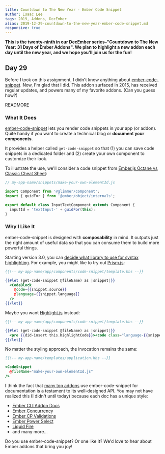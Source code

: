 ```yaml
---
title: Countdown to The New Year - Ember Code Snippet
author: Isaac Lee
tags: 2019, Addons, DecEmber
alias: 2019-12-29-countdown-to-the-new-year-ember-code-snippet.md
responsive: true
---
```


**This is the twenty-ninth in our DecEmber series–"Countdown to The New Year: 31 Days of Ember Addons". We plan to highlight a new addon each day until the new year, and we hope you'll join us for the fun!**

## Day 29

Before I took on this assignment, I didn't know anything about [ember-code-snippet](https://emberobserver.com/addons/ember-code-snippet). Now, I'm glad that I did. This addon surfaced in 2015, has received regular updates, and powers many of my favorite addons. (Can you guess how?)

READMORE

### What It Does

[ember-code-snippet](https://github.com/ef4/ember-code-snippet) lets you render code snippets in your app (or addon). Quite handy if you want to create a technical blog or **document your components**.

It provides a helper called `get-code-snippet` so that (1) you can save code snippets in a dedicated folder and (2) create your own component to customize their look.

To illustrate the use, we'll consider a code snippet from [Ember.js Octane vs Classic Cheat Sheet](https://ember-learn.github.io/ember-octane-vs-classic-cheat-sheet/):

```javascript
// my-app-name/snippets/make-your-own-elementId.js

import Component from '@glimmer/component';
import { guidFor } from '@ember/object/internals';

export default class InputTextComponent extends Component {
  inputId = 'textInput-' + guidFor(this);
}
```

### Why I Like It

<!--alex ignore just-->
ember-code-snippet is designed with **composability** in mind. It outputs just the right amount of useful data so that you can consume them to build more powerful things.

Starting version 3.0, you can [decide what library to use for syntax highlighting](https://github.com/ef4/ember-code-snippet#syntax-highlighting). For example, you might like to try out [Prism.js](https://github.com/shipshapecode/ember-prism):

```handlebars
{{!-- my-app-name/app/components/code-snippet/template.hbs --}}

{{#let (get-code-snippet @fileName) as |snippet|}}
  <CodeBlock
    @code={{snippet.source}}
    @language={{snippet.language}}
  />
{{/let}}
```

Maybe you want [Highlight.js](https://highlightjs.org/) instead:

```handlebars
{{!-- my-app-name/app/components/code-snippet/template.hbs --}}

{{#let (get-code-snippet @fileName) as |snippet|}}
  <pre {{did-insert this.highlightCode}}><code class="language-{{snippet.language}}">{{snippet.source}}</code></pre>
{{/let}}
```

No matter the styling approach, the invocation remains the same:

```handlebars
{{!-- my-app-name/templates/application.hbs --}}

<CodeSnippet
  @fileName="make-your-own-elementId.js"
/>
```

I think the fact that [many top addons](https://emberobserver.com/lists/top-addons) use ember-code-snippet for documentation is a testament to its well-designed API. You may not have realized this (I didn't until today) because each doc has a unique style:

- [Ember CLI Addon Docs](https://ember-learn.github.io/ember-cli-addon-docs/docs/components/docs-snippet)
- [Ember Concurrency](http://ember-concurrency.com/docs/tutorial/discussion)
- [Ember CP Validations](http://offirgolan.github.io/ember-cp-validations/)
- [Ember Power Select](https://ember-power-select.com/docs/how-to-use-it)
- [Liquid Fire](https://ember-animation.github.io/liquid-fire/helpers/liquid-outlet)
- and many more...

Do you use ember-code-snippet? Or one like it? We'd love to hear about Ember addons that bring you joy!
